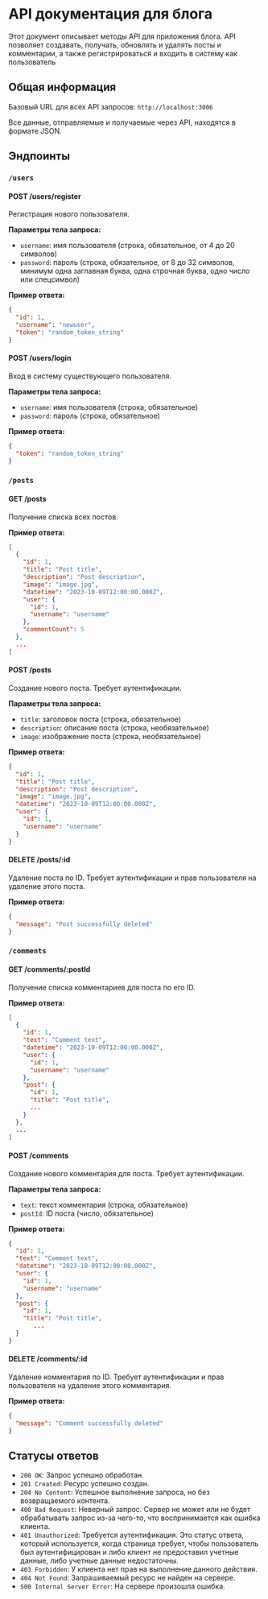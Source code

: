 # API документация для блога

Этот документ описывает методы API для приложения блога. API позволяет создавать, получать, обновлять и удалять посты и комментарии, а также регистрироваться и входить в систему как пользователь

## Общая информация

Базовый URL для всех API запросов: `http://localhost:3006`

Все данные, отправляемые и получаемые через API, находятся в формате JSON.

## Эндпоинты

### `/users`

#### POST /users/register

Регистрация нового пользователя.

**Параметры тела запроса:**

- `username`: имя пользователя (строка, обязательное, от 4 до 20 символов)
- `password`: пароль (строка, обязательное, от 8 до 32 символов, минимум одна заглавная буква, одна строчная буква, одно число или спецсимвол)

**Пример ответа:**

```json
{
  "id": 1,
  "username": "newuser",
  "token": "random_token_string"
}
```

#### POST /users/login

Вход в систему существующего пользователя.

**Параметры тела запроса:**

- `username`: имя пользователя (строка, обязательное)
- `password`: пароль (строка, обязательное)

**Пример ответа:**

```json
{
  "token": "random_token_string"
}
```

### `/posts`

#### GET /posts

Получение списка всех постов.

**Пример ответа:**

```json
[
  {
    "id": 1,
    "title": "Post title",
    "description": "Post description",
    "image": "image.jpg",
    "datetime": "2023-10-09T12:00:00.000Z",
    "user": {
      "id": 1,
      "username": "username"
    },
    "commentCount": 5
  },
  ...
]
```

#### POST /posts

Создание нового поста. Требует аутентификации.

**Параметры тела запроса:**

- `title`: заголовок поста (строка, обязательное)
- `description`: описание поста (строка, необязательное)
- `image`: изображение поста (строка, необязательное)

**Пример ответа:**

```json
{
  "id": 1,
  "title": "Post title",
  "description": "Post description",
  "image": "image.jpg",
  "datetime": "2023-10-09T12:00:00.000Z",
  "user": {
    "id": 1,
    "username": "username"
  }
}
```

#### DELETE /posts/:id

Удаление поста по ID. Требует аутентификации и прав пользователя на удаление этого поста.

**Пример ответа:**

```json
{
  "message": "Post successfully deleted"
}
```

### `/comments`

#### GET /comments/:postId

Получение списка комментариев для поста по его ID.

**Пример ответа:**

```json
[
  {
    "id": 1,
    "text": "Comment text",
    "datetime": "2023-10-09T12:00:00.000Z",
    "user": {
      "id": 1,
      "username": "username"
    },
    "post": {
      "id": 1,
      "title": "Post title",
      ...
    }
  },
  ...
]
```

#### POST /comments

Создание нового комментария для поста. Требует аутентификации.

**Параметры тела запроса:**

- `text`: текст комментария (строка, обязательное)
- `postId`: ID поста (число, обязательное)

**Пример ответа:**

```json
{
  "id": 1,
  "text": "Comment text",
  "datetime": "2023-10-09T12:00:00.000Z",
  "user": {
    "id": 1,
    "username": "username"
  },
  "post": {
    "id": 1,
    "title": "Post title",
       ...
  }
}
```

#### DELETE /comments/:id

Удаление комментария по ID. Требует аутентификации и прав пользователя на удаление этого комментария.

**Пример ответа:**

```json
{
  "message": "Comment successfully deleted"
}
```

## Статусы ответов

- `200 OK`: Запрос успешно обработан.
- `201 Created`: Ресурс успешно создан.
- `204 No Content`: Успешное выполнение запроса, но без возвращаемого контента.
- `400 Bad Request`: Неверный запрос. Сервер не может или не будет обрабатывать запрос из-за чего-то, что воспринимается как ошибка клиента.
- `401 Unauthorized`: Требуется аутентификация. Это статус ответа, который используется, когда страница требует, чтобы пользователь был аутентифицирован и либо клиент не предоставил учетные данные, либо учетные данные недостаточны.
- `403 Forbidden`: У клиента нет прав на выполнение данного действия.
- `404 Not Found`: Запрашиваемый ресурс не найден на сервере.
- `500 Internal Server Error`: На сервере произошла ошибка.